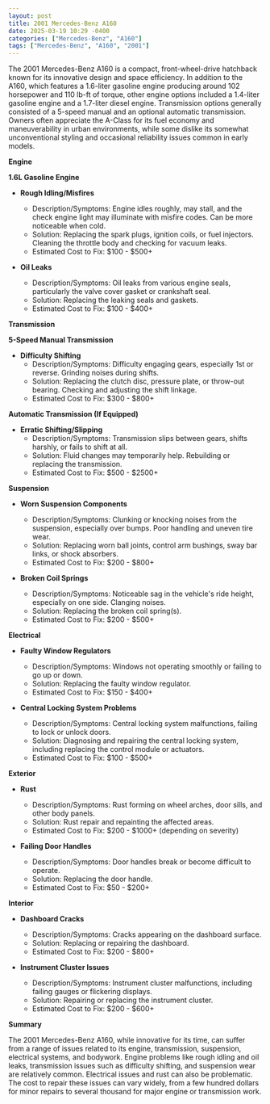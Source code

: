 ```yaml
---
layout: post
title: 2001 Mercedes-Benz A160
date: 2025-03-19 10:29 -0400
categories: ["Mercedes-Benz", "A160"]
tags: ["Mercedes-Benz", "A160", "2001"]
---
```

The 2001 Mercedes-Benz A160 is a compact, front-wheel-drive hatchback known for its innovative design and space efficiency. In addition to the A160, which features a 1.6-liter gasoline engine producing around 102 horsepower and 110 lb-ft of torque, other engine options included a 1.4-liter gasoline engine and a 1.7-liter diesel engine. Transmission options generally consisted of a 5-speed manual and an optional automatic transmission. Owners often appreciate the A-Class for its fuel economy and maneuverability in urban environments, while some dislike its somewhat unconventional styling and occasional reliability issues common in early models.

**Engine**

**1.6L Gasoline Engine**

* **Rough Idling/Misfires**
    * Description/Symptoms: Engine idles roughly, may stall, and the check engine light may illuminate with misfire codes. Can be more noticeable when cold.
    * Solution: Replacing the spark plugs, ignition coils, or fuel injectors. Cleaning the throttle body and checking for vacuum leaks.
    * Estimated Cost to Fix: $100 - $500+

* **Oil Leaks**
    * Description/Symptoms: Oil leaks from various engine seals, particularly the valve cover gasket or crankshaft seal.
    * Solution: Replacing the leaking seals and gaskets.
    * Estimated Cost to Fix: $100 - $400+

**Transmission**

**5-Speed Manual Transmission**

* **Difficulty Shifting**
    * Description/Symptoms: Difficulty engaging gears, especially 1st or reverse. Grinding noises during shifts.
    * Solution: Replacing the clutch disc, pressure plate, or throw-out bearing. Checking and adjusting the shift linkage.
    * Estimated Cost to Fix: $300 - $800+

**Automatic Transmission (If Equipped)**

* **Erratic Shifting/Slipping**
    * Description/Symptoms: Transmission slips between gears, shifts harshly, or fails to shift at all.
    * Solution: Fluid changes may temporarily help. Rebuilding or replacing the transmission.
    * Estimated Cost to Fix: $500 - $2500+

**Suspension**

* **Worn Suspension Components**
    * Description/Symptoms: Clunking or knocking noises from the suspension, especially over bumps. Poor handling and uneven tire wear.
    * Solution: Replacing worn ball joints, control arm bushings, sway bar links, or shock absorbers.
    * Estimated Cost to Fix: $200 - $800+

* **Broken Coil Springs**
    * Description/Symptoms: Noticeable sag in the vehicle's ride height, especially on one side. Clanging noises.
    * Solution: Replacing the broken coil spring(s).
    * Estimated Cost to Fix: $200 - $500+

**Electrical**

* **Faulty Window Regulators**
    * Description/Symptoms: Windows not operating smoothly or failing to go up or down.
    * Solution: Replacing the faulty window regulator.
    * Estimated Cost to Fix: $150 - $400+

* **Central Locking System Problems**
    * Description/Symptoms: Central locking system malfunctions, failing to lock or unlock doors.
    * Solution: Diagnosing and repairing the central locking system, including replacing the control module or actuators.
    * Estimated Cost to Fix: $100 - $500+

**Exterior**

* **Rust**
    * Description/Symptoms: Rust forming on wheel arches, door sills, and other body panels.
    * Solution: Rust repair and repainting the affected areas.
    * Estimated Cost to Fix: $200 - $1000+ (depending on severity)

* **Failing Door Handles**
    * Description/Symptoms: Door handles break or become difficult to operate.
    * Solution: Replacing the door handle.
    * Estimated Cost to Fix: $50 - $200+

**Interior**

* **Dashboard Cracks**
    * Description/Symptoms: Cracks appearing on the dashboard surface.
    * Solution: Replacing or repairing the dashboard.
    * Estimated Cost to Fix: $200 - $800+

* **Instrument Cluster Issues**
    * Description/Symptoms: Instrument cluster malfunctions, including failing gauges or flickering displays.
    * Solution: Repairing or replacing the instrument cluster.
    * Estimated Cost to Fix: $200 - $600+

**Summary**

The 2001 Mercedes-Benz A160, while innovative for its time, can suffer from a range of issues related to its engine, transmission, suspension, electrical systems, and bodywork. Engine problems like rough idling and oil leaks, transmission issues such as difficulty shifting, and suspension wear are relatively common. Electrical issues and rust can also be problematic. The cost to repair these issues can vary widely, from a few hundred dollars for minor repairs to several thousand for major engine or transmission work.

